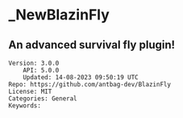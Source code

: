 # _NewBlazinFly
## An advanced survival fly plugin!
```properties
Version: 3.0.0
    API: 5.0.0
    Updated: 14-08-2023 09:50:19 UTC
Repo: https://github.com/antbag-dev/BlazinFly
License: MIT
Categories: General
Keywords: 
```